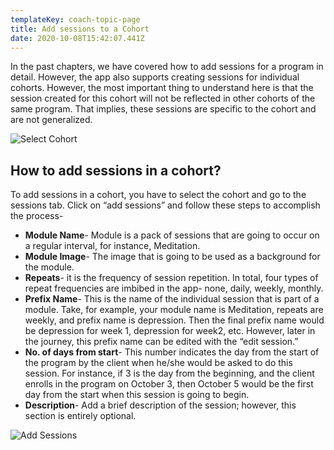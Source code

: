 ```yaml
---
templateKey: coach-topic-page
title: Add sessions to a Cohort
date: 2020-10-08T15:42:07.441Z
---
```

In the past chapters, we have covered how to add sessions for a program in detail. However, the app also supports creating sessions for individual cohorts. However, the most important thing to understand here is that the session created for this cohort will not be reflected in other cohorts of the same program. That implies, these sessions are specific to the cohort and are not generalized. 

![Select Cohort](/img/select-cohort-i.png "Select Cohort")

## How to add sessions in a cohort?

To add sessions in a cohort, you have to select the cohort and go to the sessions tab. Click on “add sessions” and follow these steps to accomplish the process-

* **Module Name**- Module is a pack of sessions that are going to occur on a regular interval, for instance, Meditation. 
* **Module Image**- The image that is going to be used as a background for the module.
* **Repeats**- it is the frequency of session repetition. In total, four types of repeat frequencies are imbibed in the app- none, daily, weekly, monthly. 
* **Prefix Name**- This is the name of the individual session that is part of a module. Take, for example, your module name is Meditation, repeats are weekly, and prefix name is depression. Then the final prefix name would be depression for week 1, depression for week2, etc. However, later in the journey, this prefix name can be edited with the “edit session.”
* **No. of days from start**- This number indicates the day from the start of the program by the client when he/she would be asked to do this session. For instance, if 3 is the day from the beginning, and the client enrolls in the program on October 3, then October 5 would be the first day from the start when this session is going to begin. 
* **Description**- Add a brief description of the session; however, this section is entirely optional.

![Add Sessions](/img/add-sessions-i.png "Add Sessions")
